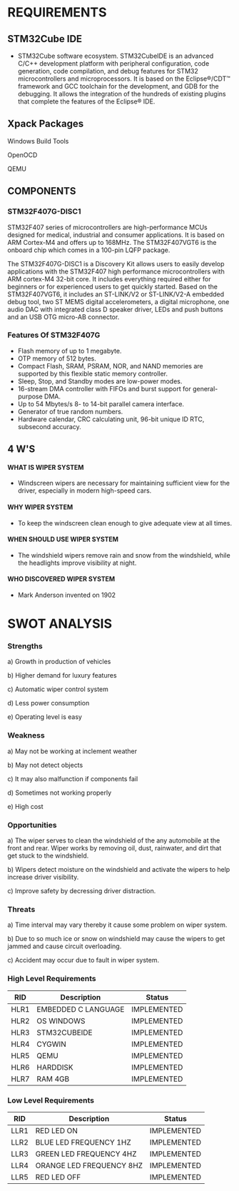 

# REQUIREMENTS 
## STM32Cube IDE 
* STM32Cube software ecosystem. STM32CubeIDE is an advanced C/C++ development platform with peripheral configuration, code generation, code compilation, and debug features for STM32 microcontrollers and microprocessors. It is based on the Eclipse®/CDT™ framework and GCC toolchain for the development, and GDB for the debugging. It allows the integration of the hundreds of existing plugins that complete the features of the Eclipse® IDE.


## Xpack Packages 

 Windows Build Tools
 
 OpenOCD 

  QEMU 

## COMPONENTS 

### STM32F407G-DISC1

STM32F407 series of microcontrollers are high-performance MCUs designed for medical, industrial and consumer applications. It is based on ARM Cortex-M4 and offers up to 168MHz. The STM32F407VGT6 is the onboard chip which comes in a 100-pin LQFP package.

The STM32F407G-DISC1 is a Discovery Kit allows users to easily develop applications with the STM32F407 high performance microcontrollers with ARM cortex-M4 32-bit core. It includes everything required either for beginners or for experienced users to get quickly started. Based on the STM32F407VGT6, it includes an ST-LINK/V2 or ST-LINK/V2-A embedded debug tool, two ST MEMS digital accelerometers, a digital microphone, one audio DAC with integrated class D speaker driver, LEDs and push buttons and an USB OTG micro-AB connector.

### Features Of STM32F407G
* Flash memory of up to 1 megabyte.
* OTP memory of 512 bytes.
* Compact Flash, SRAM, PSRAM, NOR, and NAND memories are supported by this flexible static memory controller.
* Sleep, Stop, and Standby modes are low-power modes.
* 16-stream DMA controller with FIFOs and burst support for general-purpose DMA.
* Up to 54 Mbytes/s 8- to 14-bit parallel camera interface.
* Generator of true random numbers.
* Hardware calendar, CRC calculating unit, 96-bit unique ID RTC, subsecond accuracy.


 ## 4 W'S
#### WHAT IS WIPER SYSTEM
  * Windscreen wipers are necessary for maintaining sufficient view for the driver, especially in modern high-speed cars.
#### WHY WIPER SYSTEM
  * To keep the windscreen clean enough to give adequate view at all times.
#### WHEN SHOULD USE WIPER SYSTEM 
  * The windshield wipers remove rain and snow from the windshield, while the headlights improve visibility at night.
#### WHO DISCOVERED WIPER SYSTEM
 * Mark Anderson invented on 1902

# SWOT ANALYSIS
### Strengths
a) Growth in production of vehicles

b) Higher demand for luxury features

c) Automatic wiper control system

d) Less power consumption

e) Operating level is easy

### Weakness
a) May not be working at inclement weather

b) May not detect objects

c) It may also malfunction if components fail

d) Sometimes not working properly

e) High cost

### Opportunities
a) The wiper serves to clean the windshield of the any automobile at the front and rear. Wiper works by removing oil, dust, rainwater, and dirt that get stuck to the windshield.

b) Wipers detect moisture on the windshield and activate the wipers to help increase driver visibility.

c) Improve safety by decressing driver distraction.

### Threats
a) Time interval may vary thereby it cause some problem on wiper system.

b) Due to so much ice or snow on windshield may cause the wipers to get jammed and cause circuit overloading.

c) Accident may occur due to fault in wiper system.



### High Level Requirements
| RID | Description | Status |
| -- | ----------- | ------ |
| HLR1 | EMBEDDED C LANGUAGE | IMPLEMENTED |
| HLR2 | OS WINDOWS | IMPLEMENTED |
| HLR3 | STM32CUBEIDE | IMPLEMENTED |
| HLR4 | CYGWIN | IMPLEMENTED |
| HLR5 | QEMU  | IMPLEMENTED |
| HLR6 | HARDDISK | IMPLEMENTED |
| HLR7 | RAM 4GB | IMPLEMENTED |


### Low Level Requirements
| RID | Description | Status |
| -- | ----------- | ------ |
| LLR1 | RED LED ON | IMPLEMENTED |
| LLR2 | BLUE LED FREQUENCY 1HZ | IMPLEMENTED |
| LLR3 | GREEN LED FREQUENCY 4HZ | IMPLEMENTED |
| LLR4 | ORANGE LED FREQUENCY 8HZ | IMPLEMENTED |
| LLR5 | RED LED OFF  | IMPLEMENTED |
